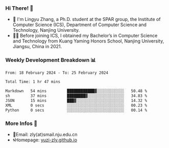 ### Hi There! 👋 
- 🐳 I'm Lingyu Zhang, a Ph.D. student at the SPAR group, the Institute of Computer Science (ICS), Department of Computer Science and Technology, Nanjing University.
- 🧑‍🎓 Before joining ICS, I obtained my Bachelor’s in Computer Science and Technology from Kuang Yaming Honors School, Nanjing University, Jiangsu, China in 2021.

### Weekly Development Breakdown :bar_chart:

<!--START_SECTION:waka-->

```txt
From: 18 February 2024 - To: 25 February 2024

Total Time: 1 hr 47 mins

Markdown   54 mins         ████████████▓░░░░░░░░░░░░   50.48 %
sh         37 mins         ████████▓░░░░░░░░░░░░░░░░   34.83 %
JSON       15 mins         ███▓░░░░░░░░░░░░░░░░░░░░░   14.32 %
XML        0 secs          ░░░░░░░░░░░░░░░░░░░░░░░░░   00.23 %
Python     0 secs          ░░░░░░░░░░░░░░░░░░░░░░░░░   00.14 %
```

<!--END_SECTION:waka-->

<!--
### Github Contributions :octocat:

![](https://raw.githubusercontent.com/yuzi-zly/yuzi-zly/output/github-contribution-grid-snake.svg)              
-->

### More Infos 📖

- 📧Email: zly(at)smail.nju.edu.cn
- 🌀Homepage: [yuzi-zly.github.io](https://yuzi-zly.github.io/)
